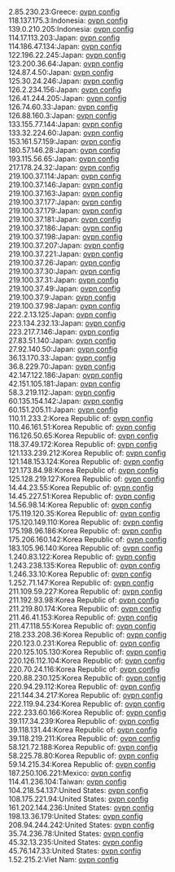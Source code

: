 2.85.230.23:Greece: [ovpn config](vpn/2_85_230_23.ovpn)  
118.137.175.3:Indonesia: [ovpn config](vpn/118_137_175_3.ovpn)  
139.0.210.205:Indonesia: [ovpn config](vpn/139_0_210_205.ovpn)  
114.17.113.203:Japan: [ovpn config](vpn/114_17_113_203.ovpn)  
114.186.47.134:Japan: [ovpn config](vpn/114_186_47_134.ovpn)  
122.196.22.245:Japan: [ovpn config](vpn/122_196_22_245.ovpn)  
123.200.36.64:Japan: [ovpn config](vpn/123_200_36_64.ovpn)  
124.87.4.50:Japan: [ovpn config](vpn/124_87_4_50.ovpn)  
125.30.24.246:Japan: [ovpn config](vpn/125_30_24_246.ovpn)  
126.2.234.156:Japan: [ovpn config](vpn/126_2_234_156.ovpn)  
126.41.244.205:Japan: [ovpn config](vpn/126_41_244_205.ovpn)  
126.74.60.33:Japan: [ovpn config](vpn/126_74_60_33.ovpn)  
126.88.160.3:Japan: [ovpn config](vpn/126_88_160_3.ovpn)  
133.155.77.144:Japan: [ovpn config](vpn/133_155_77_144.ovpn)  
133.32.224.60:Japan: [ovpn config](vpn/133_32_224_60.ovpn)  
153.161.57.159:Japan: [ovpn config](vpn/153_161_57_159.ovpn)  
180.57.146.28:Japan: [ovpn config](vpn/180_57_146_28.ovpn)  
193.115.56.65:Japan: [ovpn config](vpn/193_115_56_65.ovpn)  
217.178.24.32:Japan: [ovpn config](vpn/217_178_24_32.ovpn)  
219.100.37.114:Japan: [ovpn config](vpn/219_100_37_114.ovpn)  
219.100.37.146:Japan: [ovpn config](vpn/219_100_37_146.ovpn)  
219.100.37.163:Japan: [ovpn config](vpn/219_100_37_163.ovpn)  
219.100.37.177:Japan: [ovpn config](vpn/219_100_37_177.ovpn)  
219.100.37.179:Japan: [ovpn config](vpn/219_100_37_179.ovpn)  
219.100.37.181:Japan: [ovpn config](vpn/219_100_37_181.ovpn)  
219.100.37.186:Japan: [ovpn config](vpn/219_100_37_186.ovpn)  
219.100.37.198:Japan: [ovpn config](vpn/219_100_37_198.ovpn)  
219.100.37.207:Japan: [ovpn config](vpn/219_100_37_207.ovpn)  
219.100.37.221:Japan: [ovpn config](vpn/219_100_37_221.ovpn)  
219.100.37.26:Japan: [ovpn config](vpn/219_100_37_26.ovpn)  
219.100.37.30:Japan: [ovpn config](vpn/219_100_37_30.ovpn)  
219.100.37.31:Japan: [ovpn config](vpn/219_100_37_31.ovpn)  
219.100.37.49:Japan: [ovpn config](vpn/219_100_37_49.ovpn)  
219.100.37.9:Japan: [ovpn config](vpn/219_100_37_9.ovpn)  
219.100.37.98:Japan: [ovpn config](vpn/219_100_37_98.ovpn)  
222.2.13.125:Japan: [ovpn config](vpn/222_2_13_125.ovpn)  
223.134.232.13:Japan: [ovpn config](vpn/223_134_232_13.ovpn)  
223.217.7.146:Japan: [ovpn config](vpn/223_217_7_146.ovpn)  
27.83.51.140:Japan: [ovpn config](vpn/27_83_51_140.ovpn)  
27.92.140.50:Japan: [ovpn config](vpn/27_92_140_50.ovpn)  
36.13.170.33:Japan: [ovpn config](vpn/36_13_170_33.ovpn)  
36.8.229.70:Japan: [ovpn config](vpn/36_8_229_70.ovpn)  
42.147.122.186:Japan: [ovpn config](vpn/42_147_122_186.ovpn)  
42.151.105.181:Japan: [ovpn config](vpn/42_151_105_181.ovpn)  
58.3.219.112:Japan: [ovpn config](vpn/58_3_219_112.ovpn)  
60.135.154.142:Japan: [ovpn config](vpn/60_135_154_142.ovpn)  
60.151.205.11:Japan: [ovpn config](vpn/60_151_205_11.ovpn)  
110.11.233.2:Korea Republic of: [ovpn config](vpn/110_11_233_2.ovpn)  
110.46.161.51:Korea Republic of: [ovpn config](vpn/110_46_161_51.ovpn)  
116.126.50.65:Korea Republic of: [ovpn config](vpn/116_126_50_65.ovpn)  
118.37.49.172:Korea Republic of: [ovpn config](vpn/118_37_49_172.ovpn)  
121.133.239.212:Korea Republic of: [ovpn config](vpn/121_133_239_212.ovpn)  
121.148.153.124:Korea Republic of: [ovpn config](vpn/121_148_153_124.ovpn)  
121.173.84.98:Korea Republic of: [ovpn config](vpn/121_173_84_98.ovpn)  
125.128.219.127:Korea Republic of: [ovpn config](vpn/125_128_219_127.ovpn)  
14.44.23.55:Korea Republic of: [ovpn config](vpn/14_44_23_55.ovpn)  
14.45.227.51:Korea Republic of: [ovpn config](vpn/14_45_227_51.ovpn)  
14.56.98.14:Korea Republic of: [ovpn config](vpn/14_56_98_14.ovpn)  
175.119.120.35:Korea Republic of: [ovpn config](vpn/175_119_120_35.ovpn)  
175.120.149.110:Korea Republic of: [ovpn config](vpn/175_120_149_110.ovpn)  
175.198.96.186:Korea Republic of: [ovpn config](vpn/175_198_96_186.ovpn)  
175.206.160.142:Korea Republic of: [ovpn config](vpn/175_206_160_142.ovpn)  
183.105.96.140:Korea Republic of: [ovpn config](vpn/183_105_96_140.ovpn)  
1.240.83.122:Korea Republic of: [ovpn config](vpn/1_240_83_122.ovpn)  
1.243.238.135:Korea Republic of: [ovpn config](vpn/1_243_238_135.ovpn)  
1.246.33.10:Korea Republic of: [ovpn config](vpn/1_246_33_10.ovpn)  
1.252.71.147:Korea Republic of: [ovpn config](vpn/1_252_71_147.ovpn)  
211.109.59.227:Korea Republic of: [ovpn config](vpn/211_109_59_227.ovpn)  
211.192.93.98:Korea Republic of: [ovpn config](vpn/211_192_93_98.ovpn)  
211.219.80.174:Korea Republic of: [ovpn config](vpn/211_219_80_174.ovpn)  
211.46.41.153:Korea Republic of: [ovpn config](vpn/211_46_41_153.ovpn)  
211.47.118.55:Korea Republic of: [ovpn config](vpn/211_47_118_55.ovpn)  
218.233.208.36:Korea Republic of: [ovpn config](vpn/218_233_208_36.ovpn)  
220.123.0.231:Korea Republic of: [ovpn config](vpn/220_123_0_231.ovpn)  
220.125.105.130:Korea Republic of: [ovpn config](vpn/220_125_105_130.ovpn)  
220.126.112.104:Korea Republic of: [ovpn config](vpn/220_126_112_104.ovpn)  
220.70.24.116:Korea Republic of: [ovpn config](vpn/220_70_24_116.ovpn)  
220.88.230.125:Korea Republic of: [ovpn config](vpn/220_88_230_125.ovpn)  
220.94.29.112:Korea Republic of: [ovpn config](vpn/220_94_29_112.ovpn)  
221.144.34.217:Korea Republic of: [ovpn config](vpn/221_144_34_217.ovpn)  
222.119.94.234:Korea Republic of: [ovpn config](vpn/222_119_94_234.ovpn)  
222.233.60.166:Korea Republic of: [ovpn config](vpn/222_233_60_166.ovpn)  
39.117.34.239:Korea Republic of: [ovpn config](vpn/39_117_34_239.ovpn)  
39.118.131.44:Korea Republic of: [ovpn config](vpn/39_118_131_44.ovpn)  
39.118.219.211:Korea Republic of: [ovpn config](vpn/39_118_219_211.ovpn)  
58.121.72.188:Korea Republic of: [ovpn config](vpn/58_121_72_188.ovpn)  
58.225.78.80:Korea Republic of: [ovpn config](vpn/58_225_78_80.ovpn)  
59.14.215.34:Korea Republic of: [ovpn config](vpn/59_14_215_34.ovpn)  
187.250.106.221:Mexico: [ovpn config](vpn/187_250_106_221.ovpn)  
114.41.236.104:Taiwan: [ovpn config](vpn/114_41_236_104.ovpn)  
104.218.54.137:United States: [ovpn config](vpn/104_218_54_137.ovpn)  
108.175.221.94:United States: [ovpn config](vpn/108_175_221_94.ovpn)  
161.202.144.236:United States: [ovpn config](vpn/161_202_144_236.ovpn)  
198.13.36.179:United States: [ovpn config](vpn/198_13_36_179.ovpn)  
208.94.244.242:United States: [ovpn config](vpn/208_94_244_242.ovpn)  
35.74.236.78:United States: [ovpn config](vpn/35_74_236_78.ovpn)  
45.32.13.235:United States: [ovpn config](vpn/45_32_13_235.ovpn)  
45.76.147.33:United States: [ovpn config](vpn/45_76_147_33.ovpn)  
1.52.215.2:Viet Nam: [ovpn config](vpn/1_52_215_2.ovpn)  
